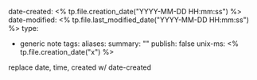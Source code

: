 date-created: <% tp.file.creation_date("YYYY-MM-DD HH:mm:ss") %>
date-modified: <% tp.file.last_modified_date("YYYY-MM-DD HH:mm:ss") %>
type:
  - generic note
tags:
aliases: 
summary: ""
publish: false
unix-ms: <% tp.file.creation_date("x") %> 


replace date, time, created w/ date-created